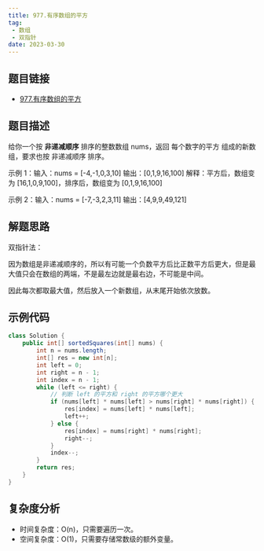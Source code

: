 ```yaml
---
title: 977.有序数组的平方
tag:
 - 数组
 - 双指针
date: 2023-03-30
---
```


## 题目链接

- [977.有序数组的平方](https://leetcode.cn/problems/squares-of-a-sorted-array)

## 题目描述 <Badge text="简单" type="tip"/>

给你一个按 **非递减顺序** 排序的整数数组 nums，返回 每个数字的平方 组成的新数组，要求也按 非递减顺序 排序。

示例 1：输入：nums = [-4,-1,0,3,10] 输出：[0,1,9,16,100] 解释：平方后，数组变为 [16,1,0,9,100]，排序后，数组变为 [0,1,9,16,100]

示例 2：输入：nums = [-7,-3,2,3,11] 输出：[4,9,9,49,121]

## 解题思路

双指针法：

因为数组是非递减顺序的，所以有可能一个负数平方后比正数平方后更大，但是最大值只会在数组的两端，不是最左边就是最右边，不可能是中间。

因此每次都取最大值，然后放入一个新数组，从末尾开始依次放数。

## 示例代码

```java
class Solution {
    public int[] sortedSquares(int[] nums) {
        int n = nums.length;
        int[] res = new int[n];
        int left = 0;
        int right = n - 1;
        int index = n - 1;
        while (left <= right) {
            // 判断 left 的平方和 right 的平方哪个更大
            if (nums[left] * nums[left] > nums[right] * nums[right]) {
                res[index] = nums[left] * nums[left];
                left++;
            } else {
                res[index] = nums[right] * nums[right];
                right--;
            }
            index--;
        }
        return res;
    }
}
```

## 复杂度分析

- 时间复杂度：O(n)，只需要遍历一次。
- 空间复杂度：O(1)，只需要存储常数级的额外变量。